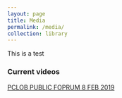 ```yaml
---
layout: page
title: Media
permalink: /media/
collection: library
---
```

This is a test

### Current videos  

[PCLOB PUBLIC FOPRUM 8 FEB 2019](https://www.pclob.gov/attorney-advisor/)
